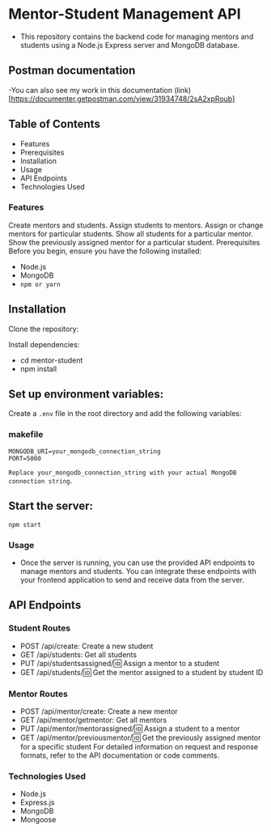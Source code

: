 # Mentor-Student Management API
- This repository contains the backend code for managing mentors and students using a Node.js Express server and MongoDB database.
## Postman documentation
-You can also see my work in this documentation (link)[https://documenter.getpostman.com/view/31934748/2sA2xpRoub]

## Table of Contents
- Features
- Prerequisites
- Installation
- Usage
- API Endpoints
- Technologies Used

### Features
Create mentors and students.
Assign students to mentors.
Assign or change mentors for particular students.
Show all students for a particular mentor.
Show the previously assigned mentor for a particular student.
Prerequisites
Before you begin, ensure you have the following installed:

- Node.js
- MongoDB
- `npm or yarn`
## Installation
Clone the repository:


Install dependencies:

- cd mentor-student
- npm install
  
## Set up environment variables:

Create a `.env` file in the root directory and add the following variables:

### makefile
```
MONGODB_URI=your_mongodb_connection_string
PORT=5000
```
`Replace your_mongodb_connection_string with your actual MongoDB connection string`.

## Start the server:
`npm start`

### Usage
-  Once the server is running, you can use the provided API endpoints to manage mentors and students. You can integrate these endpoints with your frontend application to send and receive data from the server.

## API Endpoints
### Student Routes
- POST /api/create: Create a new student
- GET /api/students: Get all students
- PUT /api/studentsassigned/:id: Assign a mentor to a student
- GET /api/students/:id: Get the mentor assigned to a student by student ID
### Mentor Routes
- POST /api/mentor/create: Create a new mentor
- GET /api/mentor/getmentor: Get all mentors
- PUT /api/mentor/mentorassigned/:id: Assign a student to a mentor
- GET /api/mentor/previousmentor/:id: Get the previously assigned mentor for a specific student
For detailed information on request and response formats, refer to the API documentation or code comments.

### Technologies Used
- Node.js
- Express.js
- MongoDB
- Mongoose
